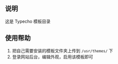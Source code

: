 ## 说明 ##

这是 Typecho 模板目录

## 使用帮助 ##

 1. 把自己需要安装的模板文件夹上传到 `/usr/themes/` 下
 2. 登录网站后台，编辑外观，启用该模板即可
